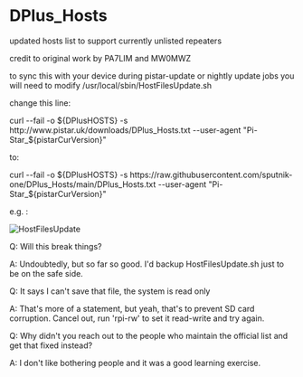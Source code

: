 # DPlus_Hosts
updated hosts list to support currently unlisted repeaters

credit to original work by PA7LIM and MW0MWZ

to sync this with your device during pistar-update or nightly update jobs you will need to modify /usr/local/sbin/HostFilesUpdate.sh

change this line:

curl --fail -o ${DPlusHOSTS} -s http://www.pistar.uk/downloads/DPlus_Hosts.txt --user-agent "Pi-Star_${pistarCurVersion}"

to:

curl --fail -o ${DPlusHOSTS} -s https://raw.githubusercontent.com/sputnik-one/DPlus_Hosts/main/DPlus_Hosts.txt --user-agent "Pi-Star_${pistarCurVersion}"

e.g. :


![HostFilesUpdate](https://user-images.githubusercontent.com/80602259/157476981-bed192a6-87d0-4b21-b411-08b3bf02de03.jpg)




Q: Will this break things?

A: Undoubtedly, but so far so good.  I'd backup HostFilesUpdate.sh just to be on the safe side.

Q: It says I can't save that file, the system is read only

A: That's more of a statement, but yeah, that's to prevent SD card corruption.  Cancel out, run 'rpi-rw' to set it read-write and try again.

Q: Why didn't you reach out to the people who maintain the official list and get that fixed instead?

A: I don't like bothering people and it was a good learning exercise.
